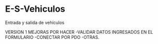 # E-S-Vehiculos
Entrada y salida de vehículos

VERSION 1
MEJORAS POR HACER
-VALIDAR DATOS INGRESADOS EN EL FORMULARIO
-CONECTAR POR PDO 
-OTRAS.
